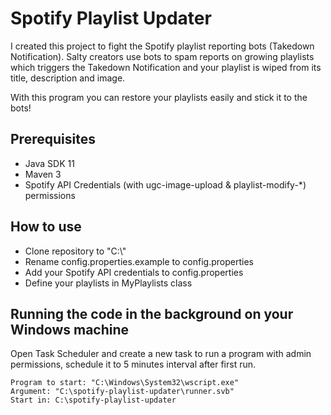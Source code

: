 # Spotify Playlist Updater

I created this project to fight the Spotify playlist reporting bots (Takedown Notification).
Salty creators use bots to spam reports on growing playlists which triggers the Takedown Notification and your playlist is wiped from its title, description and image.

With this program you can restore your playlists easily and stick it to the bots!

## Prerequisites
- Java SDK 11
- Maven 3
- Spotify API Credentials (with ugc-image-upload & playlist-modify-*) permissions

## How to use
- Clone repository to "C:\\"
- Rename config.properties.example to config.properties
- Add your Spotify API credentials to config.properties
- Define your playlists in MyPlaylists class

## Running the code in the background on your Windows machine
Open Task Scheduler and create a new task to run a program with admin permissions, schedule it to 5 minutes interval after first run.
```
Program to start: "C:\Windows\System32\wscript.exe"
Argument: "C:\spotify-playlist-updater\runner.svb"
Start in: C:\spotify-playlist-updater
```
